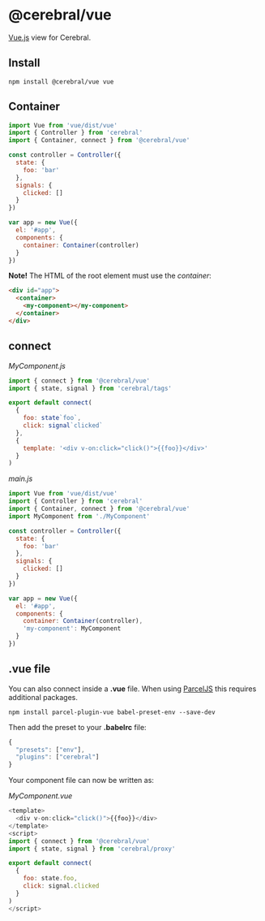 # @cerebral/vue

[Vue.js](https://vuejs.org) view for Cerebral.

## Install

`npm install @cerebral/vue vue`

## Container

```js
import Vue from 'vue/dist/vue'
import { Controller } from 'cerebral'
import { Container, connect } from '@cerebral/vue'

const controller = Controller({
  state: {
    foo: 'bar'
  },
  signals: {
    clicked: []
  }
})

var app = new Vue({
  el: '#app',
  components: {
    container: Container(controller)
  }
})
```

**Note!** The HTML of the root element must use the _container_:

```html
<div id="app">
  <container>
    <my-component></my-component>
  </container>
</div>
```

## connect

_MyComponent.js_

```js
import { connect } from '@cerebral/vue'
import { state, signal } from 'cerebral/tags'

export default connect(
  {
    foo: state`foo`,
    click: signal`clicked`
  },
  {
    template: '<div v-on:click="click()">{{foo}}</div>'
  }
)
```

_main.js_

```js
import Vue from 'vue/dist/vue'
import { Controller } from 'cerebral'
import { Container, connect } from '@cerebral/vue'
import MyComponent from './MyComponent'

const controller = Controller({
  state: {
    foo: 'bar'
  },
  signals: {
    clicked: []
  }
})

var app = new Vue({
  el: '#app',
  components: {
    container: Container(controller),
    'my-component': MyComponent
  }
})
```

## .vue file

You can also connect inside a **.vue** file. When using [ParcelJS](https://parceljs.org/) this requires additional packages.

`npm install parcel-plugin-vue babel-preset-env --save-dev`

Then add the preset to your **.babelrc** file:

```js
{
  "presets": ["env"],
  "plugins": ["cerebral"]
}
```

Your component file can now be written as:

_MyComponent.vue_

```js
<template>
  <div v-on:click="click()">{{foo}}</div>
</template>
<script>
import { connect } from '@cerebral/vue'
import { state, signal } from 'cerebral/proxy'

export default connect(
  {
    foo: state.foo,
    click: signal.clicked
  }
)
</script>
```
